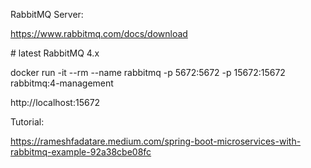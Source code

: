 RabbitMQ Server:

https://www.rabbitmq.com/docs/download

\# latest RabbitMQ 4.x

docker run -it --rm --name rabbitmq -p 5672:5672 -p 15672:15672 rabbitmq:4-management



http://localhost:15672



Tutorial:

https://rameshfadatare.medium.com/spring-boot-microservices-with-rabbitmq-example-92a38cbe08fc

